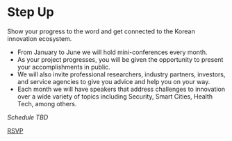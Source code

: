 Step Up
====================
Show your progress to the word and get connected to the Korean innovation ecosystem.
- From January to June we will hold mini-conferences every month.
- As your project progresses, you will be given the opportunity to present your accomplishments in public.
- We will also invite professional researchers, industry partners, investors, and service agencies to give you advice and help you on your way.
- Each month we will have speakers that address challenges to innovation over a wide variety of  topics including Security, Smart Cities, Health Tech, among others.

_Schedule TBD_

[RSVP](http://goo.gl/forms/qEOZyIUz8S)
